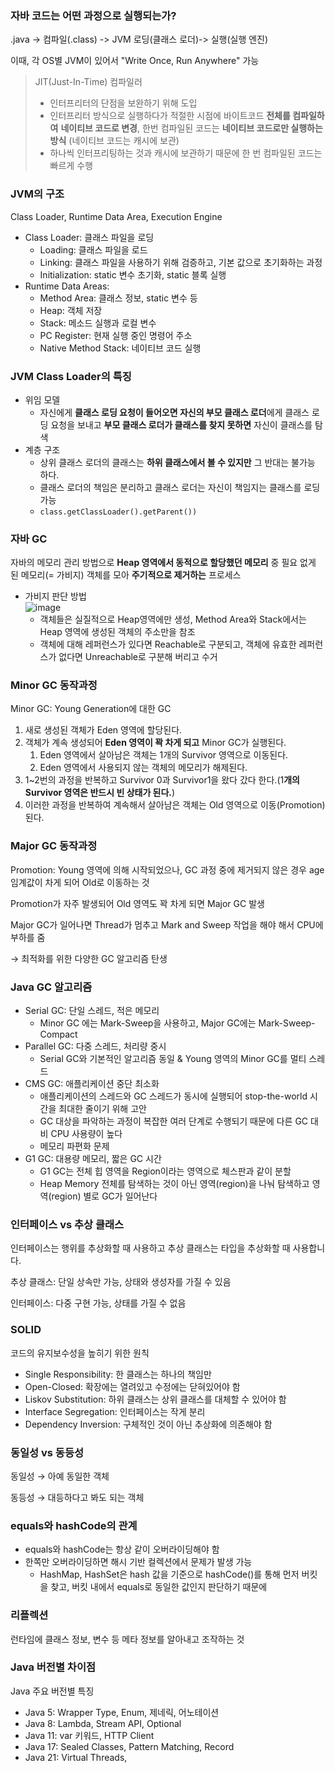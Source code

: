 ### 자바 코드는 어떤 과정으로 실행되는가?
.java -> 컴파일(.class) -> JVM 로딩(클래스 로더)-> 실행(실행 엔진)

이때, 각 OS별 JVM이 있어서 "Write Once, Run Anywhere" 가능

> JIT(Just-In-Time) 컴파일러
> - 인터프리터의 단점을 보완하기 위해 도입
> - 인터프리터 방식으로 실행하다가 적절한 시점에 바이트코드 **전체를 컴파일하여** **네이티브 코드로 변경**, 한번 컴파일된 코드는 **네이티브 코드로만 실행하는 방식** (네이티브 코드는 캐시에 보관)
> - 하나씩 인터프리팅하는 것과 캐시에 보관하기 때문에 한 번 컴파일된 코드는 빠르게 수행

### JVM의 구조
Class Loader, Runtime Data Area, Execution Engine

- Class Loader: 클래스 파일을 로딩
  - Loading: 클래스 파일을 로드
  - Linking: 클래스 파일을 사용하기 위해 검증하고, 기본 값으로 초기화하는 과정
  - Initialization: static 변수 초기화, static 블록 실행
- Runtime Data Areas:
  - Method Area: 클래스 정보, static 변수 등
  - Heap: 객체 저장
  - Stack: 메소드 실행과 로컬 변수
  - PC Register: 현재 실행 중인 명령어 주소
  - Native Method Stack: 네이티브 코드 실행

### JVM Class Loader의 특징

- 위임 모델
    - 자신에게 **클래스 로딩 요청이 들어오면 자신의 부모 클래스 로더**에게 클래스 로딩 요청을 보내고 **부모 클래스 로더가 클래스를 찾지 못하면** 자신이 클래스를 탐색
- 계층 구조
    - 상위 클래스 로더의 클래스는 **하위 클래스에서 볼 수 있지만** 그 반대는 불가능 하다.
    - 클래스 로더의 책임은 분리하고 클래스 로더는 자신이 책임지는 클래스를 로딩 가능
    - `class.getClassLoader().getParent())`

### 자바 GC
자바의 메모리 관리 방법으로 **Heap 영역에서 동적으로 할당했던 메모리** 중 필요 없게 된 메모리(= 가비지) 객체를 모아 **주기적으로 제거하는** 프로세스

- 가비지 판단 방법    
    ![image](https://github.com/user-attachments/assets/e1cfcae9-d032-406c-8f95-01b101583c5a)
    - 객체들은 실질적으로 Heap영역에만 생성, Method Area와 Stack에서는 Heap 영역에 생성된 객체의 주소만을 참조
    - 객체에 대해 레퍼런스가 있다면 Reachable로 구분되고, 객체에 유효한 레퍼런스가 없다면 Unreachable로 구분해 버리고 수거

### Minor GC 동작과정
Minor GC: Young Generation에 대한 GC

1. 새로 생성된 객체가 Eden 영역에 할당된다.
2. 객체가 계속 생성되어 **Eden 영역이 꽉 차게 되고** Minor GC가 실행된다.
    1. Eden 영역에서 살아남은 객체는 1개의 Survivor 영역으로 이동된다.
    2. Eden 영역에서 사용되지 않는 객체의 메모리가 해제된다.
3. 1~2번의 과정을 반복하고 Survivor 0과 Survivor1을 왔다 갔다 한다.(1**개의 Survivor 영역은 반드시 빈 상태가 된다.**)
4. 이러한 과정을 반복하여 계속해서 살아남은 객체는 Old 영역으로 이동(Promotion)된다.

### Major GC 동작과정

Promotion: Young 영역에 의해 시작되었으나, GC 과정 중에 제거되지 않은 경우 age 임계값이 차게 되어 Old로 이동하는 것

Promotion가 자주 발생되어 Old 영역도 꽉 차게 되면 Major GC 발생

Major GC가 일어나면 Thread가 멈추고 Mark and Sweep 작업을 해야 해서 CPU에 부하를 줌

→ 최적화를 위한 다양한 GC 알고리즘 탄생

### Java GC 알고리즘

- Serial GC: 단일 스레드, 적은 메모리
    - Minor GC 에는 Mark-Sweep을 사용하고, Major GC에는 Mark-Sweep-Compact
- Parallel GC: 다중 스레드, 처리량 중시
    - Serial GC와 기본적인 알고리즘 동일 & Young 영역의 Minor GC를 멀티 스레드
- CMS GC: 애플리케이션 중단 최소화
    - 애플리케이션의 스레드와 GC 스레드가 동시에 실행되어 stop-the-world 시간을 최대한 줄이기 위해 고안
    - GC 대상을 파악하는 과정이 복잡한 여러 단계로 수행되기 때문에 다른 GC 대비 CPU 사용량이 높다
    - 메모리 파편화 문제
- G1 GC: 대용량 메모리, 짧은 GC 시간
    - G1 GC는 전체 힙 영역을 Region이라는 영역으로 체스판과 같이 분할
    - Heap Memory 전체를 탐색하는 것이 아닌 영역(region)을 나눠 탐색하고 영역(region) 별로 GC가 일어난다

### 인터페이스 vs 추상 클래스
인터페이스는 행위를 추상화할 때 사용하고 추상 클래스는 타입을 추상화할 때 사용합니다.

추상 클래스: 단일 상속만 가능, 상태와 생성자를 가질 수 있음

인터페이스: 다중 구현 가능, 상태를 가질 수 없음

### SOLID
코드의 유지보수성을 높히기 위한 원칙

- Single Responsibility: 한 클래스는 하나의 책임만
- Open-Closed: 확장에는 열려있고 수정에는 닫혀있어야 함
- Liskov Substitution: 하위 클래스는 상위 클래스를 대체할 수 있어야 함
- Interface Segregation: 인터페이스는 작게 분리
- Dependency Inversion: 구체적인 것이 아닌 추상화에 의존해야 함

### 동일성 vs 동등성

동일성 → 아예 동일한 객체

동등성 → 대등하다고 봐도 되는 객체

### equals와 hashCode의 관계

- equals와 hashCode는 항상 같이 오버라이딩해야 함
- 한쪽만 오버라이딩하면 해시 기반 컬렉션에서 문제가 발생 가능
  - HashMap, HashSet은 hash 값을 기준으로 hashCode()를 통해 먼저 버킷을 찾고, 버킷 내에서 equals로 동일한 값인지 판단하기 때문에

### 리플렉션
런타임에 클래스 정보, 변수 등 메타 정보를 알아내고 조작하는 것

### Java 버전별 차이점

Java 주요 버전별 특징

- Java 5: Wrapper Type, Enum, 제네릭, 어노테이션
- Java 8: Lambda, Stream API, Optional
- Java 11: var 키워드, HTTP Client
- Java 17: Sealed Classes, Pattern Matching, Record
- Java 21: Virtual Threads,

